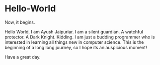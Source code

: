 # Hello-World
Now, it begins.

Hello World,
I am Ayush Jaipuriar. I am a silent guardian. A watchful protector. A Dark Knight. 
Kidding.
I am just a budding programmer who is interested in learning all things new in computer science.
This is the beginning of a long long journey, so I hope its an auspicious moment!

Have a great day.
